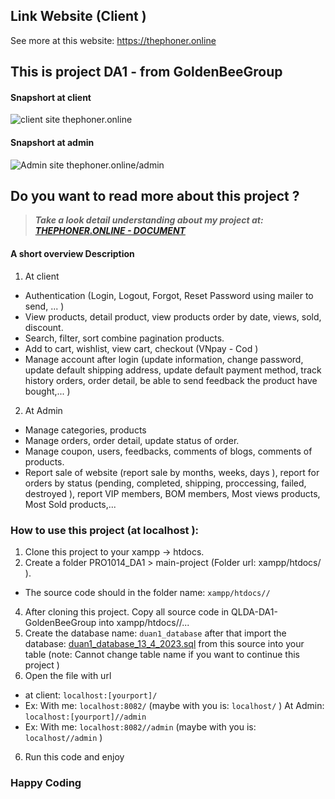 ## Link Website (Client )

See more at this website: https://thephoner.online

## This is project DA1 - from GoldenBeeGroup

#### Snapshort at client

![client site thephoner.online](https://trannhatsang.com/wp-content/uploads/2023/04/Screenshot_78.png "thephoner.online client")

#### Snapshort at admin

![Admin site thephoner.online/admin](https://trannhatsang.com/wp-content/uploads/2023/04/Screenshot_84.png "thephoner.online client")

## Do you want to read more about this project ?

> _**Take a look detail understanding about my project at: [THEPHONER.ONLINE - DOCUMENT](https://docs.google.com/document/d/1xMd_pej-JVo3TC4pe9iae346PaNzkQGO/edit?usp=sharing&ouid=113091677324325823626&rtpof=true&sd=true)**_

#### A short overview Description

1. At client

- Authentication (Login, Logout, Forgot, Reset Password using mailer to send, ... )
- View products, detail product, view products order by date, views, sold, discount.
- Search, filter, sort combine pagination products.
- Add to cart, wishlist, view cart, checkout (VNpay - Cod )
- Manage account after login (update information, change password, update default shipping address, update default payment method, track history orders, order detail, be able to send feedback the product have bought,... )

2. At Admin

- Manage categories, products
- Manage orders, order detail, update status of order.
- Manage coupon, users, feedbacks, comments of blogs, comments of products.
- Report sale of website (report sale by months, weeks, days ), report for orders by status (pending, completed, shipping, proccessing, failed, destroyed ), report VIP members, BOM members, Most views products, Most Sold products,...

### How to use this project (at localhost ):

1. Clone this project to your xampp -> htdocs.
2. Create a folder PRO1014_DA1 > main-project (Folder url: xampp/htdocs/ ).

- The source code should in the folder name: `xampp/htdocs//`

4. After cloning this project. Copy all source code in QLDA-DA1-GoldenBeeGroup into xampp/htdocs//...
5. Create the database name: `duan1_database` after that import the database: [duan1_database_13_4_2023.sql](duan1_database_13_4_2023.sql) from this source into your table (note: Cannot change table name if you want to continue this project )
6. Open the file with url

- at client: `localhost:[yourport]/`
- Ex: With me: `localhost:8082/` (maybe with you is: `localhost/` )
  At Admin: `localhost:[yourport]//admin`
- Ex: With me: `localhost:8082//admin` (maybe with you is: `localhost//admin` )

6. Run this code and enjoy

### Happy Coding
